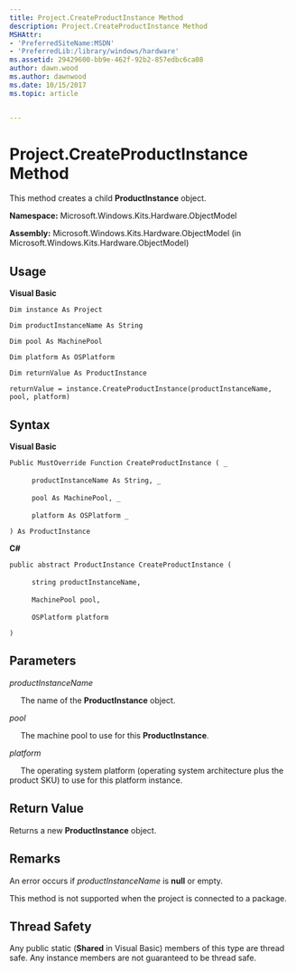 ```yaml
---
title: Project.CreateProductInstance Method
description: Project.CreateProductInstance Method
MSHAttr:
- 'PreferredSiteName:MSDN'
- 'PreferredLib:/library/windows/hardware'
ms.assetid: 29429600-bb9e-462f-92b2-857edbc6ca08
author: dawn.wood
ms.author: dawnwood
ms.date: 10/15/2017
ms.topic: article


---
```


# Project.CreateProductInstance Method


This method creates a child **ProductInstance** object.

**Namespace:** Microsoft.Windows.Kits.Hardware.ObjectModel

**Assembly:** Microsoft.Windows.Kits.Hardware.ObjectModel (in Microsoft.Windows.Kits.Hardware.ObjectModel)

## <span id="Usage"></span><span id="usage"></span><span id="USAGE"></span>Usage


**Visual Basic**

`Dim instance As Project`

`Dim productInstanceName As String`

`Dim pool As MachinePool`

`Dim platform As OSPlatform`

`Dim returnValue As ProductInstance`

`returnValue = instance.CreateProductInstance(productInstanceName, pool, platform)`

## <span id="Syntax"></span><span id="syntax"></span><span id="SYNTAX"></span>Syntax


**Visual Basic**

`Public MustOverride Function CreateProductInstance ( _`

          `productInstanceName As String, _`

          `pool As MachinePool, _`

          `platform As OSPlatform _`

`) As ProductInstance `

**C#**

`public abstract ProductInstance CreateProductInstance (`

          `string productInstanceName,`

          `MachinePool pool,`

          `OSPlatform platform`

`)`

## <span id="Parameters"></span><span id="parameters"></span><span id="PARAMETERS"></span>Parameters


*productInstanceName*

     The name of the **ProductInstance** object.

*pool*

     The machine pool to use for this **ProductInstance**.

*platform*

     The operating system platform (operating system architecture plus the product SKU) to use for this platform instance.

## <span id="Return_Value"></span><span id="return_value"></span><span id="RETURN_VALUE"></span>Return Value


Returns a new **ProductInstance** object.

## <span id="Remarks"></span><span id="remarks"></span><span id="REMARKS"></span>Remarks


An error occurs if *productInstanceName* is **null** or empty.

This method is not supported when the project is connected to a package.

## <span id="Thread_Safety"></span><span id="thread_safety"></span><span id="THREAD_SAFETY"></span>Thread Safety


Any public static (**Shared** in Visual Basic) members of this type are thread safe. Any instance members are not guaranteed to be thread safe.

 

 






